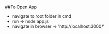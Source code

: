 ##To Open App

* navigate to root folder in cmd  
* run => node app.js  
* navigate in browser => 'http://localhost:3000/'  



